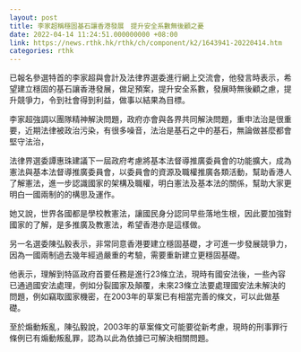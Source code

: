 ```yaml
---
layout: post
title: 李家超稱穩固基石讓香港發展　提升安全系數無後顧之憂
date: 2022-04-14 11:24:51.000000000 +08:00
link: https://news.rthk.hk/rthk/ch/component/k2/1643941-20220414.htm
categories: rthk
---
```


已報名參選特首的李家超與會計及法律界選委進行網上交流會，他發言時表示，希望建立穩固的基石讓香港發展，做足預案，提升安全系數，發展時無後顧之慮，提升競爭力，令到社會得到利益，做事以結果為目標。

李家超強調以團隊精神解決問題，政府亦會與各界共同解決問題，重申法治是很重要，近期法律被政治污染，有很多噪音，法治是基石之中的基石，無論做甚麼都會堅守法治，

法律界選委譚惠珠建議下一屆政府考慮將基本法督導推廣委員會的功能擴大，成為憲法與基本法督導推廣委員會，以委員會的資源及職權推廣各類活動，幫助香港人了解憲法，進一步認識國家的架構及職權，明白憲法及基本法的關係，幫助大家更明白一國兩制的的構思及運作。

她又說，世界各國都是學校教憲法，讓國民身分認同早些落地生根，因此要加強對國家的了解，是多推廣及教憲法，希望香港亦是這樣做。

另一名選委陳弘毅表示，非常同意香港要建立穩固基礎，才可進一步發展競爭力，因為一國兩制過去幾年經過嚴重的考驗，需要重新建立更穩固基礎。

他表示，理解到特區政府首要任務是進行23條立法，現時有國安法後，一些內容已通過國安法處理，例如分裂國家及顛覆，未來23條立法要處理國安法未解決的問題，例如竊取國家機密，在2003年的草案已有相當完善的條文，可以此做基礎。

至於煽動叛亂，陳弘毅說，2003年的草案條文可能要從新考慮，現時的刑事罪行條例已有煽動叛亂罪，認為以此為依據已可解決相關問題。
